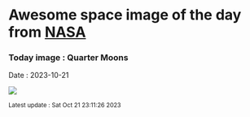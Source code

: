 
# Awesome space image of the day from [NASA](https://api.nasa.gov/)

### Today image : Quarter Moons
Date : 2023-10-21

![](https://apod.nasa.gov/apod/image/2310/quartermoon2022date.jpeg)

<small>Latest update : Sat Oct 21 23:11:26 2023</small>
        